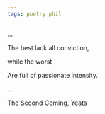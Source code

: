```yaml
---
tags: poetry phil
---
```


...

The best lack all conviction, 

while the worst

Are full of passionate intensity.

...

The Second Coming, Yeats
